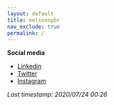 ```yaml
---
layout: default
title: nelsonspbr
nav_exclude: true
permalink: /
---
```


**Social media**

- [Linkedin](https://www.linkedin.com/in/nelsonspbr)
- [Twitter](https://twitter.com/nmimurag)
- [Instagram](https://www.instagram.com/nmimurag)

_Last timestamp: 2020/07/24 00:26_
